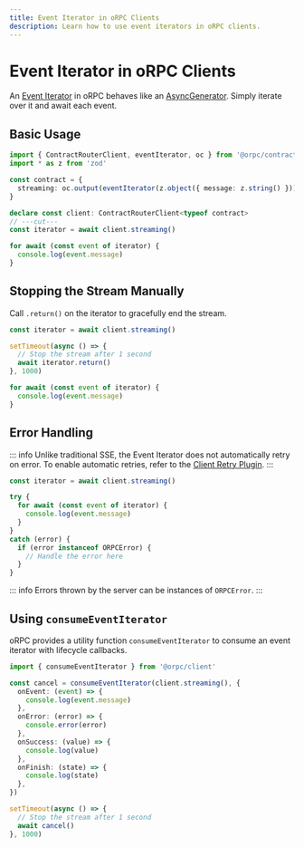 ```yaml
---
title: Event Iterator in oRPC Clients
description: Learn how to use event iterators in oRPC clients.
---
```


# Event Iterator in oRPC Clients

An [Event Iterator](/docs/event-iterator) in oRPC behaves like an [AsyncGenerator](https://developer.mozilla.org/en-US/docs/Web/JavaScript/Reference/Global_Objects/AsyncGenerator).
Simply iterate over it and await each event.

## Basic Usage

```ts twoslash
import { ContractRouterClient, eventIterator, oc } from '@orpc/contract'
import * as z from 'zod'

const contract = {
  streaming: oc.output(eventIterator(z.object({ message: z.string() })))
}

declare const client: ContractRouterClient<typeof contract>
// ---cut---
const iterator = await client.streaming()

for await (const event of iterator) {
  console.log(event.message)
}
```

## Stopping the Stream Manually

Call `.return()` on the iterator to gracefully end the stream.

```ts
const iterator = await client.streaming()

setTimeout(async () => {
  // Stop the stream after 1 second
  await iterator.return()
}, 1000)

for await (const event of iterator) {
  console.log(event.message)
}
```

## Error Handling

::: info
Unlike traditional SSE, the Event Iterator does not automatically retry on error. To enable automatic retries, refer to the [Client Retry Plugin](/docs/plugins/client-retry).
:::

```ts
const iterator = await client.streaming()

try {
  for await (const event of iterator) {
    console.log(event.message)
  }
}
catch (error) {
  if (error instanceof ORPCError) {
    // Handle the error here
  }
}
```

::: info
Errors thrown by the server can be instances of `ORPCError`.
:::

## Using `consumeEventIterator`

oRPC provides a utility function `consumeEventIterator` to consume an event iterator with lifecycle callbacks.

```ts
import { consumeEventIterator } from '@orpc/client'

const cancel = consumeEventIterator(client.streaming(), {
  onEvent: (event) => {
    console.log(event.message)
  },
  onError: (error) => {
    console.error(error)
  },
  onSuccess: (value) => {
    console.log(value)
  },
  onFinish: (state) => {
    console.log(state)
  },
})

setTimeout(async () => {
  // Stop the stream after 1 second
  await cancel()
}, 1000)
```
